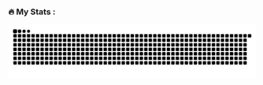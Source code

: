 
### :fire: My Stats :


<img alt="github-snake" src="https://raw.githubusercontent.com/cuong02n/cuong02n/output/github-contribution-grid-snake.svg" />
